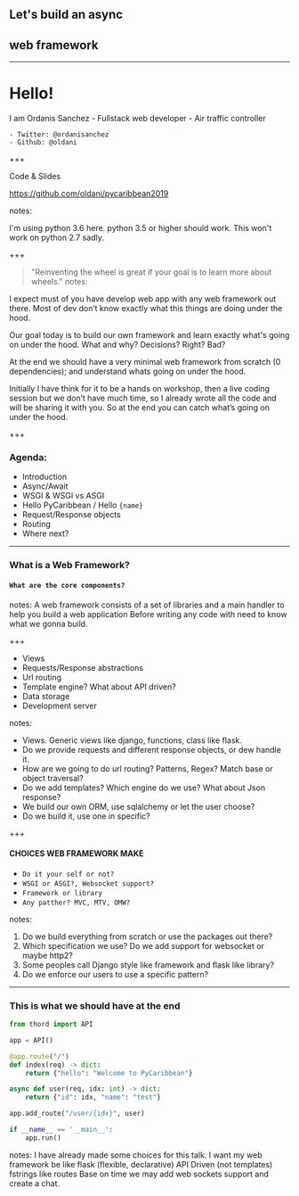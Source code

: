 ## Let's build an async
## web framework

---

<!-- .slide: data-background-color="#e7ad52" -->
# Hello!
I am Ordanis Sanchez
    - Fullstack web developer 
    - Air traffic controller 


    - Twitter: @ordanisanchez
    - Github: @oldani
<!-- .element: class="whoami" -->


+++

Code & Slides

https://github.com/oldani/pycaribbean2019

notes:

I'm using python 3.6 here. python 3.5 or higher should work.
This won't work on python 2.7 sadly.


+++

> "Reinventing the wheel is great if your goal is to learn more about wheels."
notes:

I expect must of you have develop web app with any web framework out there. Most of dev don’t know exactly what this things are doing under the hood.

Our goal today is to build our own framework and learn exactly what's going on under the hood. What and why? Decisions? Right? Bad?

At the end we should have a very minimal web framework from scratch (0 dependencies); and understand whats going on under the hood.

Initially I have think for it to be a hands on workshop, then a live coding session but we don’t have much time, so I already wrote all the code and will be sharing it with you. So at the end you can catch what’s going on under the hood.


+++

### Agenda:

- Introduction
- Async/Await
- WSGI & WSGI vs ASGI
- Hello PyCaribbean / Hello `{name}`
- Request/Response objects
- Routing
- Where next?


---

<!-- .slide: data-background-color="#C2554F" -->
### What is a Web Framework? <!-- .element: class="fragment" -->
#### `What are the core components?` <!-- .element: class="fragment" -->

notes:
A web framework consists of a set of libraries and a main handler to help you build a web application
Before writing any code with need to know what we gonna build.


+++

<!-- .slide: data-background-color="#C2554F" -->
- Views <!-- .element: class="fragment" -->
- Requests/Response abstractions <!-- .element: class="fragment" -->
- Url routing <!-- .element: class="fragment" -->
- Template engine? What about API driven? <!-- .element: class="fragment" -->
- Data storage <!-- .element: class="fragment" -->
- Development server <!-- .element: class="fragment" -->

notes:
- Views. Generic views like django, functions, class like flask.
- Do we provide requests and different response objects, or dew handle it.
- How are we going to do url routing? Patterns, Regex? Match base or object traversal?
- Do we add templates? Which engine do we use? What about Json response?
- We build our own ORM, use sqlalchemy or let the user choose?
- Do we build it, use one in specific?


+++

<!-- .slide: data-background-color="#C2554F" -->
#### CHOICES WEB FRAMEWORK MAKE <!-- .element: class="fragment" -->



- `Do it your self or not?` <!-- .element: class="fragment" -->
- `WSGI or ASGI?, Websocket support?` <!-- .element: class="fragment" -->
- `Framework or library` <!-- .element: class="fragment" -->
- `Any patther? MVC, MTV, OMW?` <!-- .element: class="fragment" -->

notes:
1. Do we build everything from scratch or use the packages out there?
2. Which specification we use? Do we add support for websocket or maybe http2?
3. Some peoples call Django style like framework and flask like library?
4. Do we enforce our users to use a specific pattern?


---

<!-- .slide: data-background-color="#e7ad52" -->
### This is what we should have at the end <!-- .element: class="fragment" -->


```python
from thord import API

app = API()

@app.route("/")
def index(req) -> dict:
    return {"hello": "Welcome to PyCaribbean"}

async def user(req, idx: int) -> dict:
    return {"id": idx, "name": "test"}

app.add_route("/user/{idx}", user)

if __name__ == '__main__':
    app.run()
```
<!-- .element: class="fragment" -->

notes:
I have already made some choices for this talk.
I want my web framework be like flask (flexible, declarative)
API Driven (not templates)
fstrings like routes
Base on time we may add web sockets support and create a chat.